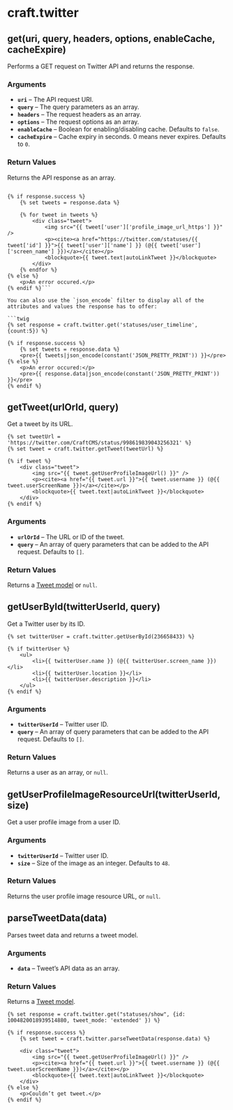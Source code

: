 # craft.twitter

## get(uri, query, headers, options, enableCache, cacheExpire)
Performs a GET request on Twitter API and returns the response.

### Arguments
- **`uri`** – The API request URI.
- **`query`** – The query parameters as an array.
- **`headers`** – The request headers as an array.
- **`options`** – The request options as an array.
- **`enableCache`** – Boolean for enabling/disabling cache. Defaults to `false`.
- **`cacheExpire`** – Cache expiry in seconds. 0 means never expires. Defaults to `0`.

### Return Values
Returns the API response as an array.

```{% set response = craft.twitter.get('statuses/user_timeline', {count:5}) %}

{% if response.success %}
    {% set tweets = response.data %}

    {% for tweet in tweets %}
        <div class="tweet">
            <img src="{{ tweet['user']['profile_image_url_https'] }}" />
            <p><cite><a href="https://twitter.com/statuses/{{ tweet['id'] }}">{{ tweet['user']['name'] }} (@{{ tweet['user']['screen_name'] }})</a></cite></p>
            <blockquote>{{ tweet.text|autoLinkTweet }}</blockquote>
        </div>
    {% endfor %}
{% else %}
    <p>An error occured.</p>
{% endif %}```

You can also use the `json_encode` filter to display all of the attributes and values the response has to offer:

```twig
{% set response = craft.twitter.get('statuses/user_timeline', {count:5}) %}

{% if response.success %}
    {% set tweets = response.data %}
    <pre>{{ tweets|json_encode(constant('JSON_PRETTY_PRINT')) }}</pre>
{% else %}
    <p>An error occured:</p>
    <pre>{{ response.data|json_encode(constant('JSON_PRETTY_PRINT')) }}</pre>
{% endif %}
```

## getTweet(urlOrId, query)
Get a tweet by its URL.

```twig
{% set tweetUrl = 'https://twitter.com/CraftCMS/status/998619839043256321' %}
{% set tweet = craft.twitter.getTweet(tweetUrl) %}

{% if tweet %}
    <div class="tweet">
        <img src="{{ tweet.getUserProfileImageUrl() }}" />
        <p><cite><a href="{{ tweet.url }}">{{ tweet.username }} (@{{ tweet.userScreenName }})</a></cite></p>
        <blockquote>{{ tweet.text|autoLinkTweet }}</blockquote>
    </div>
{% endif %}
```

### Arguments
- **`urlOrId`** – The URL or ID of the tweet.
- **`query`** – An array of query parameters that can be added to the API request. Defaults to `[]`.

### Return Values
Returns a [Tweet model](tweet-model.md) or `null`.

## getUserById(twitterUserId, query)
Get a Twitter user by its ID.

```twig
{% set twitterUser = craft.twitter.getUserById(236658433) %}

{% if twitterUser %}
    <ul>
        <li>{{ twitterUser.name }} (@{{ twitterUser.screen_name }})</li>
        <li>{{ twitterUser.location }}</li>
        <li>{{ twitterUser.description }}</li>
    </ul>
{% endif %}
```

### Arguments
- **`twitterUserId`** – Twitter user ID.
- **`query`** – An array of query parameters that can be added to the API request. Defaults to `[]`.

### Return Values
Returns a user as an array, or `null`.

## getUserProfileImageResourceUrl(twitterUserId, size)
Get a user profile image from a user ID.

### Arguments
- **`twitterUserId`** – Twitter user ID.
- **`size`** – Size of the image as an integer. Defaults to `48`.

### Return Values
Returns the user profile image resource URL, or `null`.

## parseTweetData(data)
Parses tweet data and returns a tweet model.

### Arguments
- **`data`** – Tweet’s API data as an array.

### Return Values
Returns a [Tweet model](tweet-model.md).

```twig
{% set response = craft.twitter.get("statuses/show", {id: 1004820018939514880, tweet_mode: 'extended' }) %}

{% if response.success %}
    {% set tweet = craft.twitter.parseTweetData(response.data) %}

    <div class="tweet">
        <img src="{{ tweet.getUserProfileImageUrl() }}" />
        <p><cite><a href="{{ tweet.url }}">{{ tweet.username }} (@{{ tweet.userScreenName }})</a></cite></p>
        <blockquote>{{ tweet.text|autoLinkTweet }}</blockquote>
    </div>
{% else %}
    <p>Couldn’t get tweet.</p>
{% endif %}
```
